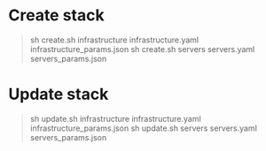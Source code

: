 # Create stack
> sh create.sh infrastructure infrastructure.yaml infrastructure_params.json
> sh create.sh servers servers.yaml servers_params.json

# Update stack
> sh update.sh infrastructure infrastructure.yaml infrastructure_params.json
> sh update.sh servers servers.yaml servers_params.json
